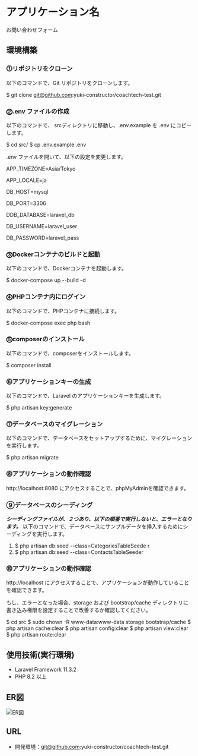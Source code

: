 # アプリケーション名
お問い合わせフォーム


## 環境構築

### ⓵リポジトリをクローン

以下のコマンドで、Git リポジトリをクローンします。

$ git clone git@github.com:yuki-constructor/coachtech-test.git


### ⓶.env ファイルの作成

以下のコマンドで、 srcディレクトリに移動し、.env.example を .env にコピーします。

$ cd src/
$ cp .env.example .env


.env ファイルを開いて、以下の設定を変更します。

APP_TIMEZONE=Asia/Tokyo


APP_LOCALE=ja


DB_HOST=mysql

DB_PORT=3306

DDB_DATABASE=laravel_db

DB_USERNAME=laravel_user

DB_PASSWORD=laravel_pass


### ⓷Dockerコンテナのビルドと起動

以下のコマンドで、Dockerコンテナを起動します。

$ docker-compose up --build -d


### ⓸PHPコンテナ内にログイン

以下のコマンドで、PHPコンテナに接続します。

$ docker-compose exec php bash


### ⓹composerのインストール

以下のコマンドで、composerをインストールします。

$ composer install

### ⓺アプリケーションキーの生成

以下のコマンドで、Laravel のアプリケーションキーを生成します。

$ php artisan key:generate


### ⓻データベースのマイグレーション

以下のコマンドで、データベースをセットアップするために、マイグレーションを実行します。

$ php artisan migrate


### ⓼アプリケーションの動作確認

 http://localhost:8080 にアクセスすることで、phpMyAdminを確認できます。


### ⑨データベースのシーディング

***シーディングファイルが、２つあり、以下の順番で実行しないと、エラーとなります。***
以下のコマンドで、データベースにサンプルデータを挿入するためにシーディングを実行します。

1. $ php artisan db:seed --class=CategoriesTableSeede
r
2. $ php artisan db:seed --class=ContactsTableSeeder


### ⓾アプリケーションの動作確認

 http://localhost にアクセスすることで、アプリケーションが動作していることを確認できます。

 もし、エラーとなった場合、storage および bootstrap/cache ディレクトリに書き込み権限を設定することで改善するか確認してください。

  $ cd src
  $ sudo chown -R www-data:www-data storage bootstrap/cache
  $ php artisan cache:clear
  $ php artisan config:clear
  $ php artisan view:clear
  $ php artisan route:clear
  

## 使用技術(実行環境)
- Laravel Framework 11.3.2
- PHP 8.2 以上

## ER図
![ER図](https://github.com/user-attachments/assets/f64c5674-6d4e-445c-aaad-93b042ec3cd8)

## URL
- 開発環境：git@github.com:yuki-constructor/coachtech-test.git







